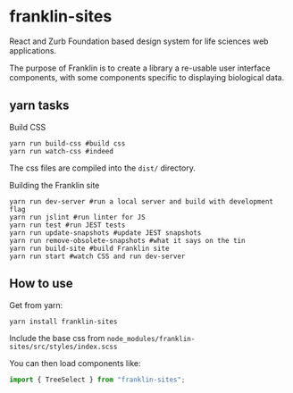 # franklin-sites

React and Zurb Foundation based design system for life sciences web applications.

The purpose of Franklin is to create a library a re-usable user interface components, with some components specific to displaying biological data.

## yarn tasks

Build CSS

```shell
yarn run build-css #build css
yarn run watch-css #indeed
```

The css files are compiled into the `dist/` directory.

Building the Franklin site

```shell
yarn run dev-server #run a local server and build with development flag
yarn run jslint #run linter for JS
yarn run test #run JEST tests
yarn run update-snapshots #update JEST snapshots
yarn run remove-obsolete-snapshots #what it says on the tin
yarn run build-site #build Franklin site
yarn run start #watch CSS and run dev-server
```

## How to use

Get from yarn:

```shell
yarn install franklin-sites
```

Include the base css from `node_modules/franklin-sites/src/styles/index.scss`

You can then load components like:

```javascript
import { TreeSelect } from "franklin-sites";
```
